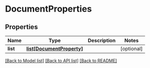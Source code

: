 # DocumentProperties

## Properties
Name | Type | Description | Notes
------------ | ------------- | ------------- | -------------
**list** | [**list[DocumentProperty]**](DocumentProperty.md) |  | [optional] 

[[Back to Model list]](../README.md#documentation-for-models) [[Back to API list]](../README.md#documentation-for-api-endpoints) [[Back to README]](../README.md)


